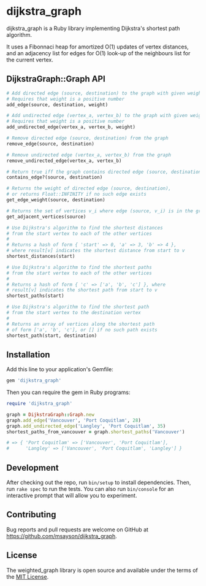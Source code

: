 # dijkstra_graph

dijkstra_graph is a Ruby library implementing Dijkstra's shortest path algorithm.

It uses a Fibonnaci heap for amortized O(1) updates of vertex distances, and an adjacency list for edges for O(1) look-up of the neighbours list for the current vertex.

## DijkstraGraph::Graph API

```ruby
# Add directed edge (source, destination) to the graph with given weight
# Requires that weight is a positive number
add_edge(source, destination, weight)

# Add undirected edge (vertex_a, vertex_b) to the graph with given weight
# Requires that weight is a positive number
add_undirected_edge(vertex_a, vertex_b, weight)

# Remove directed edge (source, destination) from the graph
remove_edge(source, destination)

# Remove undirected edge (vertex_a, vertex_b) from the graph
remove_undirected_edge(vertex_a, vertex_b)

# Return true iff the graph contains directed edge (source, destination)
contains_edge?(source, destination)

# Returns the weight of directed edge (source, destination),
# or returns Float::INFINITY if no such edge exists
get_edge_weight(source, destination)

# Returns the set of vertices v_i where edge (source, v_i) is in the graph
get_adjacent_vertices(source)

# Use Dijkstra's algorithm to find the shortest distances
# from the start vertex to each of the other vertices
#
# Returns a hash of form { 'start' => 0, 'a' => 3, 'b' => 4 },
# where result[v] indicates the shortest distance from start to v
shortest_distances(start)

# Use Dijkstra's algorithm to find the shortest paths
# from the start vertex to each of the other vertices
#
# Returns a hash of form { 'c' => ['a', 'b', 'c'] }, where
# result[v] indicates the shortest path from start to v
shortest_paths(start)

# Use Dijkstra's algorithm to find the shortest path
# from the start vertex to the destination vertex
#
# Returns an array of vertices along the shortest path
# of form ['a', 'b', 'c'], or [] if no such path exists
shortest_path(start, destination)
```

## Installation

Add this line to your application's Gemfile:

```ruby
gem 'dijkstra_graph'
```

Then you can require the gem in Ruby programs:

```ruby
require 'dijkstra_graph'

graph = DijkstraGraph::Graph.new
graph.add_edge('Vancouver', 'Port Coquitlam', 28)
graph.add_undirected_edge('Langley', 'Port Coquitlam', 35)
shortest_paths_from_vancouver = graph.shortest_paths('Vancouver')

# => { 'Port Coquitlam' => ['Vancouver', 'Port Coquitlam'],
#      'Langley' => ['Vancouver', 'Port Coquitlam', 'Langley'] } 
```

## Development

After checking out the repo, run `bin/setup` to install dependencies. Then, run `rake spec` to run the tests. You can also run `bin/console` for an interactive prompt that will allow you to experiment.

## Contributing

Bug reports and pull requests are welcome on GitHub at https://github.com/msayson/dijkstra_graph.

## License

The weighted_graph library is open source and available under the terms of the [MIT License](http://opensource.org/licenses/MIT).

